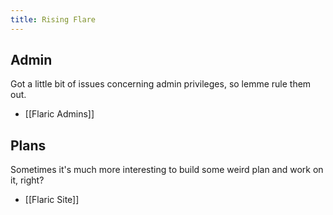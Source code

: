 ```yaml
---
title: Rising Flare
---
```

## Admin

Got a little bit of issues concerning admin privileges, so lemme rule them out.
- [[Flaric Admins]]

## Plans

Sometimes it's much more interesting to build some weird plan and work on it, right?
- [[Flaric Site]]
